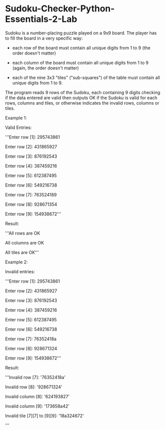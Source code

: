 # Sudoku-Checker-Python-Essentials-2-Lab

Sudoku is a number-placing puzzle played on a 9x9 board. The player has to fill the board in a very specific way:

- each row of the board must contain all unique digits from 1 to 9 (the order doesn't matter)

- each column of the board must contain all unique digits from 1 to 9 (again, the order doesn't matter)

- each of the nine 3x3 "tiles" ("sub-squares") of the table must contain all unique digits from 1 to 9.

The program reads 9 rows of the Sudoku, each containing 9 digits checking if the data entered are valid then outputs OK if the Sudoku is valid for each rows, columns and tiles, or otherwise indicates the invalid rows, columns or tiles.

Example 1:

Valid Entries:

'''Enter row [1]: 295743861

Enter row [2]: 431865927

Enter row [3]: 876192543

Enter row [4]: 387459216

Enter row [5]: 612387495

Enter row [6]: 549216738

Enter row [7]: 763524189

Enter row [8]: 928671354

Enter row [9]: 154938672'''

Result:

'''All rows are OK

All columns are OK

All tiles are OK'''

Example 2:

Invalid entries:

'''Enter row [1]: 295743861

Enter row [2]: 431865927

Enter row [3]: 876192543

Enter row [4]: 387459216

Enter row [5]: 612387495

Enter row [6]: 549216738

Enter row [7]: 76352418a

Enter row [8]: 928671324

Enter row [9]: 154938672'''

Result:

'''Invalid row [7]: '76352418a'

Invalid row [8]: '928671324'

Invalid column [8]: '624193827'

Invalid column [9]: '173658a42'

Invalid tile [7][7] to [9][9]: '18a324672'

'''
